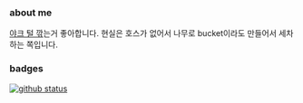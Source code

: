 ### about me

[야크 털 깎](https://seths.blog/2005/03/dont_shave_that/)는거 좋아합니다. 현실은 호스가 없어서 나무로 bucket이라도 만들어서 세차하는 쪽입니다.

### badges 

[![github status](https://github-readme-stats.vercel.app/api?username=Fleta&show_icons=true&hide_border=true)](https://github.com/Fleta)

<!--
**Fleta/Fleta** is a ✨ _special_ ✨ repository because its `README.md` (this file) appears on your GitHub profile.

Here are some ideas to get you started:

- 🔭 I’m currently working on ...
- 🌱 I’m currently learning ...
- 👯 I’m looking to collaborate on ...
- 🤔 I’m looking for help with ...
- 💬 Ask me about ...
- 📫 How to reach me: ...
- 😄 Pronouns: ...
- ⚡ Fun fact: ...
-->
